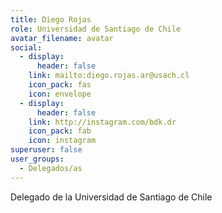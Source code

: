```yaml
---
title: Diego Rojas
role: Universidad de Santiago de Chile
avatar_filename: avatar
social:
  - display:
      header: false
    link: mailto:diego.rojas.ar@usach.cl
    icon_pack: fas
    icon: envelope
  - display:
      header: false
    link: http://instagram.com/bdk.dr
    icon_pack: fab
    icon: instagram
superuser: false
user_groups:
  - Delegados/as
---
```

Delegado de la Universidad de Santiago de Chile